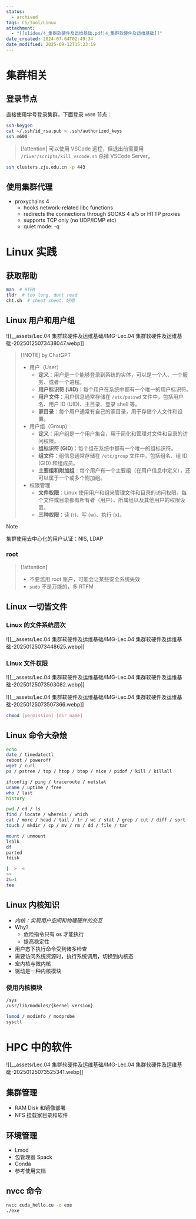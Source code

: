 ```yaml
---
status:
  - archived
tags: CS/Tool/Linux
attachment:
  - "[[slides/4_集群软硬件及运维基础.pdf|4_集群软硬件及运维基础]]"
date_created: 2024-07-04T02:49:34
date_modified: 2025-09-12T15:23:19
---
```


# 集群相关

## 登录节点

直接使用学号登录集群，下面登录 `m600` 节点：

```bash
ssh-keygen
cat ~/.ssh/id_rsa.pub > .ssh/authorized_keys
ssh m600
```

> [!attention]
> 可以使用 VSCode 远程，但退出前需要用 `/river/scripts/kill_vscode.sh` 杀掉 VSCode Server。

```sh title="如果要远程登录"
ssh clusters.zju.edu.cn -p 443
```

## 使用集群代理

- proxychains 4
	- hooks network-related libc functions
	- redirects the connections through SOCKS 4 a/5 or HTTP proxies
	- supports TCP only (no UDP/ICMP etc)
	- quiet mode: -q

# Linux 实践

## 获取帮助

```bash
man  # RTFM
tldr  # too long, dont read
cht.sh  # cheat sheet，好用
```

## Linux 用户和用户组

![[__assets/Lec.04 集群软硬件及运维基础/IMG-Lec.04 集群软硬件及运维基础-20250125073438047.webp]]

> [!NOTE] by ChatGPT
> - 用户（User）
> 	- **定义**：用户是一个能够登录到系统的实体，可以是一个人、一个服务、或者一个进程。
> 	- **用户标识符 (UID)**：每个用户在系统中都有一个唯一的用户标识符。
> 	- **用户文件**：用户信息通常存储在 `/etc/passwd` 文件中，包括用户名、用户 ID (UID)、主目录、登录 shell 等。
> 	- **家目录**：每个用户通常有自己的家目录，用于存储个人文件和设置。
> - 用户组（Group）
> 	- **定义**：用户组是一个用户集合，用于简化和管理对文件和目录的访问权限。
> 	- **组标识符 (GID)**：每个组在系统中都有一个唯一的组标识符。
> 	- **组文件**：组信息通常存储在 `/etc/group` 文件中，包括组名、组 ID (GID) 和组成员。
> 	- **主要组和附加组**：每个用户有一个主要组（在用户信息中定义），还可以属于一个或多个附加组。
> - 权限管理
> 	- **文件权限**：Linux 使用用户和组来管理文件和目录的访问权限，每个文件或目录都有所有者（用户）、所属组以及其他用户的权限设置。
> 	- **三种权限**：读 (r)、写 (w)、执行 (x)。

> [!note]
> 集群使用去中心化的用户认证：NIS, LDAP

### root

> [!attention]
> - 不要滥用 root 账户，可能会让某些安全系统失效
> - `sudo` 不是万能的，多 RTFM

## Linux 一切皆文件

### Linux 的文件系统层次

![[__assets/Lec.04 集群软硬件及运维基础/IMG-Lec.04 集群软硬件及运维基础-20250125073448625.webp]]

### Linux 文件权限

![[__assets/Lec.04 集群软硬件及运维基础/IMG-Lec.04 集群软硬件及运维基础-20250125073503082.webp]]

![[__assets/Lec.04 集群软硬件及运维基础/IMG-Lec.04 集群软硬件及运维基础-20250125073507366.webp]]

```sh
chmod [permission] [dir_name]
```

## Linux 命令大杂烩

```sh title="常用命令"
echo
date / timedatectl
reboot / poweroff
wget / curl
ps / pstree / top / htop / btop / nice / pidof / kill / killall
```

```sh title="系统状态"
ifconfig / ping / traceroute / netstat
uname / uptime / free
who / last
history
```

```sh title="文件"
pwd / cd / ls
find / locate / whereis / which
cat / more / head / tail / tr / wc / stat / grep / cut / diff / sort
touch / mkdir / cp / mv / rm / dd / file / tar
```

```sh title="磁盘和文件系统管理"
mount / unmount
lsblk
df
parted
fdisk
```

```sh title="管道与重定向"
|  >  <
>>
2&>1
tee
```

## Linux 内核知识

- *内核：实现用户空间和物理硬件的交互*
- Why?
	- 危险指令只有 os 才能执行
	- 提高稳定性
- 用户态下执行命令受到诸多检查
- 需要访问系统资源时，执行系统调用，切换到内核态
- 宏内核与微内核
- 驱动是一种内核模块

### 使用内核模块

```txt title="路径"
/sys
/usr/lib/modules/{kernel version}
```

```sh title="命令"
lsmod / modinfo / modprobe
sysctl
```

# HPC 中的软件

![[__assets/Lec.04 集群软硬件及运维基础/IMG-Lec.04 集群软硬件及运维基础-20250125073525341.webp]]

## 集群管理

- RAM Disk 和镜像部署
- NFS 挂载家目录和软件

## 环境管理

- Lmod
- 包管理器 Spack
- Conda
- 参考使用文档

## nvcc 命令

```bash
nvcc cuda_hello.cu -o exe
./exe
```
